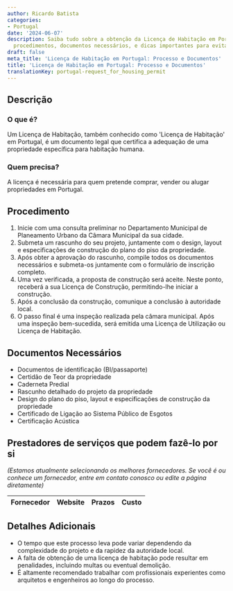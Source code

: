 ```yaml
---
author: Ricardo Batista
categories:
- Portugal
date: '2024-06-07'
description: Saiba tudo sobre a obtenção da Licença de Habitação em Portugal, incluindo
  procedimentos, documentos necessários, e dicas importantes para evitar penalidades.
draft: false
meta_title: 'Licença de Habitação em Portugal: Processo e Documentos'
title: 'Licença de Habitação em Portugal: Processo e Documentos'
translationKey: portugal-request_for_housing_permit
---
```




## Descrição
### O que é?
Um Licença de Habitação, também conhecido como 'Licença de Habitação' em Portugal, é um documento legal que certifica a adequação de uma propriedade específica para habitação humana.
### Quem precisa?
A licença é necessária para quem pretende comprar, vender ou alugar propriedades em Portugal.

## Procedimento
1. Inicie com uma consulta preliminar no Departamento Municipal de Planeamento Urbano da Câmara Municipal da sua cidade.
2. Submeta um rascunho do seu projeto, juntamente com o design, layout e especificações de construção do plano do piso da propriedade.
3. Após obter a aprovação do rascunho, compile todos os documentos necessários e submeta-os juntamente com o formulário de inscrição completo.
4. Uma vez verificada, a proposta de construção será aceite. Neste ponto, receberá a sua Licença de Construção, permitindo-lhe iniciar a construção.
5. Após a conclusão da construção, comunique a conclusão à autoridade local.
6. O passo final é uma inspeção realizada pela câmara municipal. Após uma inspeção bem-sucedida, será emitida uma Licença de Utilização ou Licença de Habitação.

## Documentos Necessários
- Documentos de identificação (BI/passaporte)
- Certidão de Teor da propriedade
- Caderneta Predial
- Rascunho detalhado do projeto da propriedade
- Design do plano do piso, layout e especificações de construção da propriedade
- Certificado de Ligação ao Sistema Público de Esgotos
- Certificação Acústica

## Prestadores de serviços que podem fazê-lo por si
_(Estamos atualmente selecionando os melhores fornecedores. Se você é ou conhece um fornecedor, entre em contato conosco ou edite a página diretamente)_

| Fornecedor      |     Website     |     Prazos       |       Custo      |
| --------------- | --------------- |  :-------------: | :-------------: |

## Detalhes Adicionais
- O tempo que este processo leva pode variar dependendo da complexidade do projeto e da rapidez da autoridade local.
- A falta de obtenção de uma licença de habitação pode resultar em penalidades, incluindo multas ou eventual demolição.
- É altamente recomendado trabalhar com profissionais experientes como arquitetos e engenheiros ao longo do processo.